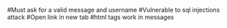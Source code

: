 #Must ask for a valid message and username
#Vulnerable to sql injections attack
#Open link in new tab
#html tags work in messages